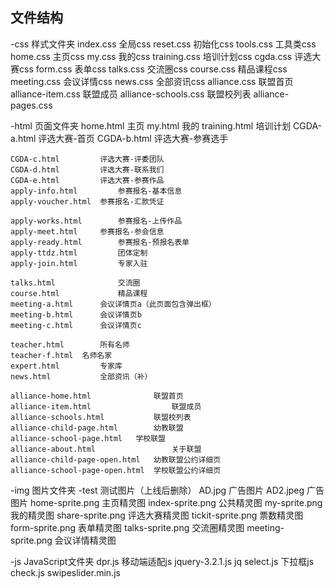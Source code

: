 ## 文件结构
 
 -css   样式文件夹
    index.css       	全局css
    reset.css       	初始化css
    tools.css       	工具类css
    home.css        	主页css
    my.css          	我的css
    training.css    	培训计划css
    cgda.css			评选大赛css
	form.css        	表单css
	talks.css			交流圈css
	course.css			精品课程css
	meeting.css			会议详情css
	news.css			全部资讯css
	alliance.css     联盟首页
	alliance-item.css	联盟成员
	alliance-schools.css		联盟校列表
	alliance-pages.css

 
 -html  页面文件夹
    home.html       	    主页
    my.html         	        我的
    training.html   	    培训计划
    CGDA-a.html  		评选大赛-首页
    CGDA-b.html  		评选大赛-参赛选手
    
	CGDA-c.html  		评选大赛-评委团队
	CGDA-d.html  		评选大赛-联系我们
	CGDA-e.html  		评选大赛-参赛作品
	apply-info.html 		参赛报名-基本信息
	apply-voucher.html 	参赛报名-汇款凭证
	
	apply-works.html 		参赛报名-上传作品
	apply-meet.html		参赛报名-参会信息
	apply-ready.html		参赛报名-预报名表单
	apply-ttdz.html			团体定制
	apply-join.html			专家入驻
	
	talks.html 				交流圈
	course.html 			精品课程
	meeting-a.html		会议详情页a（此页面包含弹出框）
	meeting-b.html		会议详情页b
	meeting-c.html		会议详情页c
	
	teacher.html		所有名师
	teacher-f.html	名师名家
	expert.html			专家库
	news.html			全部资讯（补）
	
	alliance-home.html     			联盟首页
	alliance-item.html					联盟成员
	alliance-schools.html			联盟校列表
	alliance-child-page.html 		幼教联盟
	alliance-school-page.html	学校联盟
	alliance-about.html 				关于联盟
	alliance-child-page-open.html	幼教联盟公约详细页
	alliance-school-page-open.html	学校联盟公约详细页

 -img   图片文件夹
    -test   				测试图片（上线后删除）
    AD.jpg  			广告图片
    AD2.jpeg			广告图片
    home-sprite.png 	主页精灵图
    index-sprite.png	公共精灵图
    my-sprite.png		我的精灵图
    share-sprite.png	评选大赛精灵图
    tickit-sprite.png		票数精灵图 
    form-sprite.png		表单精灵图
    talks-sprite.png		交流圈精灵图
    meeting-sprite.png	会议详情精灵图


 -js    JavaScript文件夹
    dpr.js          				移动端适配js
    jquery-3.2.1.js			jq
    select.js					下拉框js
    check.js
    swipeslider.min.js
